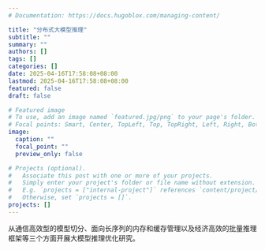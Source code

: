 ```yaml
---
# Documentation: https://docs.hugoblox.com/managing-content/

title: "分布式大模型推理"
subtitle: ""
summary: ""
authors: []
tags: []
categories: []
date: 2025-04-16T17:58:08+08:00
lastmod: 2025-04-16T17:58:08+08:00
featured: false
draft: false

# Featured image
# To use, add an image named `featured.jpg/png` to your page's folder.
# Focal points: Smart, Center, TopLeft, Top, TopRight, Left, Right, BottomLeft, Bottom, BottomRight.
image:
  caption: ""
  focal_point: ""
  preview_only: false

# Projects (optional).
#   Associate this post with one or more of your projects.
#   Simply enter your project's folder or file name without extension.
#   E.g. `projects = ["internal-project"]` references `content/project/deep-learning/index.md`.
#   Otherwise, set `projects = []`.
projects: []
---
```


从通信高效型的模型切分、面向长序列的内存和缓存管理以及经济高效的批量推理框架等三个方面开展大模型推理优化研究。
